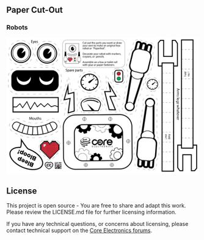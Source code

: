 ## Paper Cut-Out

### Robots
![Paper cut-out robot](A5_colour_Robots_Vector_CYMK.svg)

## License
This project is open source - You are free to share and adapt this work.
Please review the LICENSE.md file for further licensing information.

If you have any technical questions, or concerns about licensing, please contact technical support on the [Core Electronics forums](https://forum.core-electronics.com.au/).
